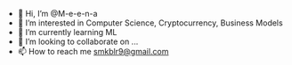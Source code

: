- 👋 Hi, I’m @M-e-e-n-a
- 👀 I’m interested in Computer Science, Cryptocurrency, Business Models
- 🌱 I’m currently learning ML
- 💞️ I’m looking to collaborate on ...
- 📫 How to reach me smkblr9@gmail.com

<!---
M-e-e-n-a/M-e-e-n-a is a ✨ special ✨ repository because its `README.md` (this file) appears on your GitHub profile.
You can click the Preview link to take a look at your changes.
--->
